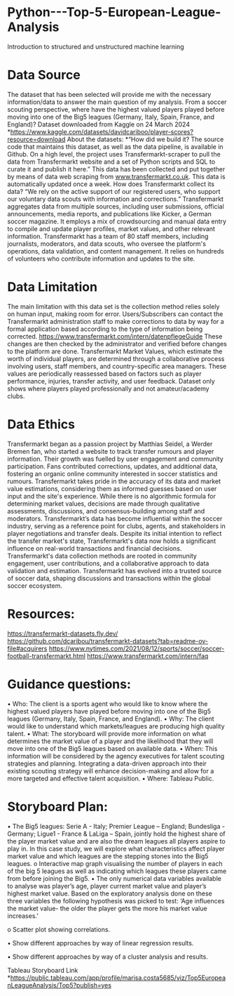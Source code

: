 # Python---Top-5-European-League-Analysis
Introduction to structured and unstructured machine learning

# Data Source
The dataset that has been selected will provide me with the necessary information/data to answer the main question of my analysis.
From a soccer scouting perspective, where have the highest valued players played before moving into one of the Big5 leagues (Germany, Italy, Spain, France, and England)?
Dataset downloaded from Kaggle on 24 March 2024
*https://www.kaggle.com/datasets/davidcariboo/player-scores?resource=download
About the datasets:
*“How did we build it?
The source code that maintains this dataset, as well as the data pipeline, is available in Github. On a high level, the project uses Transfermarkt-scraper to pull the data from Transfermarkt website and a set of Python scripts and SQL to curate it and publish it here.”
This data has been collected and put together by means of data web scraping from www.transfermarkt.co.uk. This data is automatically updated once a week.
How does Transfermarkt collect its data?
“We rely on the active support of our registered users, who support our voluntary data scouts with information and corrections.”
Transfermarkt aggregates data from multiple sources, including user submissions, official announcements, media reports, and publications like Kicker, a German soccer magazine. It employs a mix of crowdsourcing and manual data entry to compile and update player profiles, market values, and other relevant information.
Transfermarkt has a team of 80 staff members, including journalists, moderators, and data scouts, who oversee the platform's operations, data validation, and content management. It relies on hundreds of volunteers who contribute information and updates to the site.

# Data Limitation
The main limitation with this data set is the collection method relies solely on human input, making room for error. Users/Subscribers can contact the Transfermarkt administration staff to make corrections to data by way for a formal application based according to the type of information being corrected. https://www.transfermarkt.com/intern/datenpflegeGuide These changes are then checked by the administrator and verified before changes to the platform are done.
Transfermarkt Market Values, which estimate the worth of individual players, are determined through a collaborative process involving users, staff members, and country-specific area managers. These values are periodically reassessed based on factors such as player performance, injuries, transfer activity, and user feedback.
Dataset only shows where players played professionally and not amateur/academy clubs.

# Data Ethics
Transfermarkt began as a passion project by Matthias Seidel, a Werder Bremen fan, who started a website to track transfer rumours and player information. Their growth was fuelled by user engagement and community participation. Fans contributed corrections, updates, and additional data, fostering an organic online community interested in soccer statistics and rumours.
Transfermarkt takes pride in the accuracy of its data and market value estimations, considering them as informed guesses based on user input and the site's experience. While there is no algorithmic formula for determining market values, decisions are made through qualitative assessments, discussions, and consensus-building among staff and moderators.
Transfermarkt’s data has become influential within the soccer industry, serving as a reference point for clubs, agents, and stakeholders in player negotiations and transfer deals. Despite its initial intention to reflect the transfer market's state, Transfermarkt's data now holds a significant influence on real-world transactions and financial decisions.
Transfermarkt's data collection methods are rooted in community engagement, user contributions, and a collaborative approach to data validation and estimation. Transfermarkt has evolved into a trusted source of soccer data, shaping discussions and transactions within the global soccer ecosystem.

# Resources:
https://transfermarkt-datasets.fly.dev/
https://github.com/dcaribou/transfermarkt-datasets?tab=readme-ov-file#acquirers
https://www.nytimes.com/2021/08/12/sports/soccer/soccer-football-transfermarkt.html
https://www.transfermarkt.com/intern/faq

# Guidance questions:
•	Who: The client is a sports agent who would like to know where the highest valued players have played before moving into one of the Big5 leagues (Germany, Italy, Spain, France, and England).
•	Why: The client would like to understand which markets/leagues are producing high quality talent. 
•	What: The storyboard will provide more information on what determines the market value of a player and the likelihood that they will move into one of the Big5 leagues based on available data.
•	When: This information will be considered by the agency executives for talent scouting strategies and planning. Integrating a data-driven approach into their existing scouting strategy will enhance decision-making and allow for a more targeted and effective talent acquisition.
•	Where: Tableau Public.

# Storyboard Plan:
•	The Big5 leagues: Serie A - Italy; Premier League – England; Bundesliga - Germany; Ligue1 - France & LaLiga – Spain, jointly hold the highest share of the player market value and are also the dream leagues all players aspire to play in. In this case study, we will explore what characteristics affect player market value and which leagues are the stepping stones into the Big5 leagues.
o	Interactive map graph visualising the number of players in each of the big 5 leagues as well as indicating which leagues these players came from before joining the Big5.
•	The only numerical data variables available to analyse was player’s age, player current market value and player’s highest market value. Based on the exploratory analysis done on these three variables the following hypothesis was picked to test:
‘Age influences the market value- the older the player gets the more his market value increases.’

o	Scatter plot showing correlations. 

•	Show different approaches by way of linear regression results.
  
•	Show different approaches by way of a cluster analysis and results.


Tableau Storyboard Link *https://public.tableau.com/app/profile/marisa.costa5685/viz/Top5EuropeanLeagueAnalysis/Top5?publish=yes
